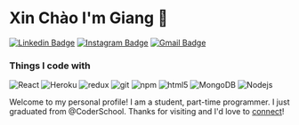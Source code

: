 # Xin Chào I'm Giang 👋

[![Linkedin Badge](https://img.shields.io/badge/-NguyenTruongGiang-blue?style=flat&logo=Linkedin&logoColor=white&link=https://www.linkedin.com/in/giang-coder/)](https://www.linkedin.com/in/giang-coder/)
[![Instagram Badge](https://img.shields.io/badge/-giang_nguyen.99-purple?style=flat&logo=instagram&logoColor=white&link=https://www.instagram.com/giang_nguyen.99/)](https://www.instagram.com/giang_nguyen.99/)
[![Gmail Badge](https://img.shields.io/badge/-nguyentruonggiang99hb-c14438?style=flat&logo=Gmail&logoColor=white&link=mailto:nguyentruonggiang99hb@gmail.com)](mailto:nguyentruonggiang99hb@gmail.com)

<h3>Things I code with</h3>
<p>
  <img alt="React" src="https://img.shields.io/badge/-React-45b8d8?style=flat-square&logo=react&logoColor=white" />
  <img alt="Heroku" src="https://img.shields.io/badge/-Heroku-430098?style=flat-square&logo=heroku&logoColor=white" />
  <img alt="redux" src="https://img.shields.io/badge/-Redux-764ABC?style=flat-square&logo=redux&logoColor=white" />
  <img alt="git" src="https://img.shields.io/badge/-Git-F05032?style=flat-square&logo=git&logoColor=white" />
  <img alt="npm" src="https://img.shields.io/badge/-NPM-CB3837?style=flat-square&logo=npm&logoColor=white" />
  <img alt="html5" src="https://img.shields.io/badge/-HTML5-E34F26?style=flat-square&logo=html5&logoColor=white" />
  <img alt="MongoDB" src="https://img.shields.io/badge/-MongoDB-13aa52?style=flat-square&logo=mongodb&logoColor=white" />
  <img alt="Nodejs" src="https://img.shields.io/badge/-Nodejs-43853d?style=flat-square&logo=Node.js&logoColor=white" />
</p>

Welcome to my personal profile! I am a student, part-time programmer. I just graduated from @CoderSchool. Thanks for visiting and I'd love to [connect](https://www.linkedin.com/in/giang-coder/)!
